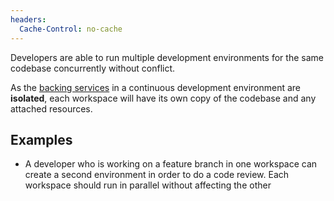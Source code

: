 ```yaml
---
headers:
  Cache-Control: no-cache
---
```


Developers are able to run multiple development environments for the same codebase concurrently without conflict.

As the [backing services](backing-services) in a continuous development environment are **isolated**, each workspace will have its own copy of the codebase and any attached resources.

## Examples

- A developer who is working on a feature branch in one workspace can create a second environment in order to do a code review. Each workspace should run in parallel without affecting the other
